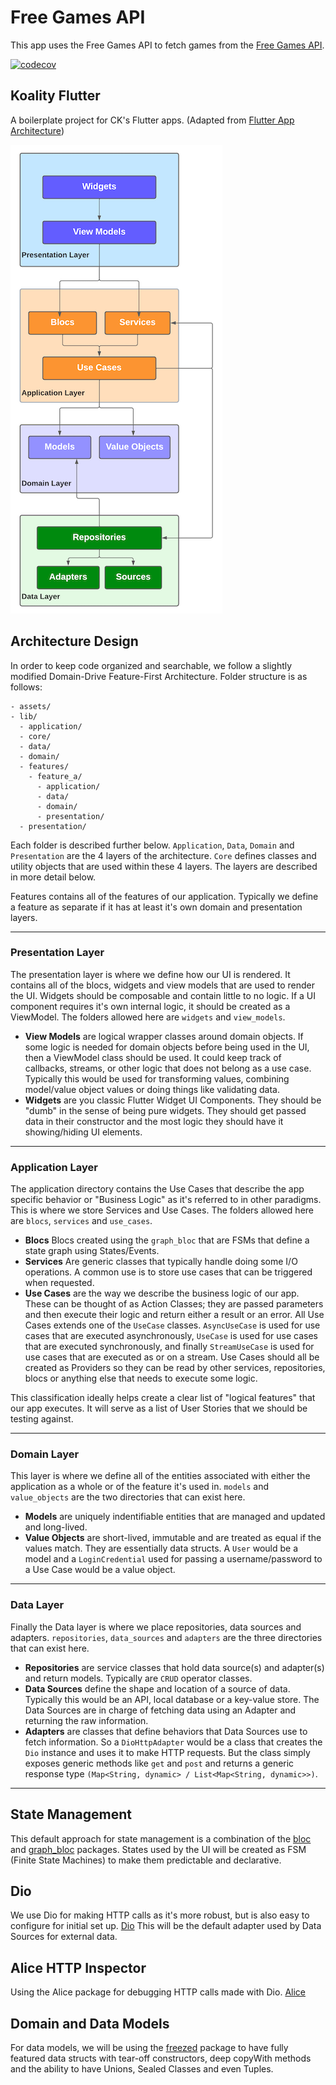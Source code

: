 # Free Games API
This app uses the Free Games API to fetch games from the [Free Games API](https://www.freetogame.com/api-doc).
  
[![codecov](https://codecov.io/gh/ArneSaknussemm89/freegamesapi/branch/master/graph/badge.svg?token=JEICGD97V3)](https://codecov.io/gh/ArneSaknussemm89/freegamesapi)

## Koality Flutter

A boilerplate project for CK's Flutter apps. (Adapted from [Flutter App Architecture](https://codewithandrea.com/articles/flutter-app-architecture-riverpod-introduction))
  
![image](assets/Clean%20Architecture%20-%20Flutter.png)

## Architecture Design
In order to keep code organized and searchable, we follow a slightly modified Domain-Drive Feature-First Architecture.
Folder structure is as follows:

```
- assets/
- lib/
  - application/
  - core/
  - data/
  - domain/
  - features/
    - feature_a/
      - application/
      - data/
      - domain/
      - presentation/
  - presentation/
```

Each folder is described further below. `Application`, `Data`, `Domain` and `Presentation` are the 4 layers of the architecture. `Core` defines 
classes and utility objects that are used within these 4 layers. The layers are described in more detail below.

Features contains all of the features of our application. Typically we define a feature as separate if it has at least it's own domain and presentation layers.

---

### Presentation Layer
The presentation layer is where we define how our UI is rendered. It contains all of the blocs, widgets and view models that are used to render the UI.
Widgets should be composable and contain little to no logic. If a UI component requires it's own internal logic, it should be created as a ViewModel.
The folders allowed here are `widgets` and `view_models`.
* **View Models** are logical wrapper classes around domain objects. If some logic is needed for domain objects before being used in the UI, then a ViewModel
class should be used. It could keep track of callbacks, streams, or other logic that does not belong as a use case. Typically this would be used for transforming values, combining model/value object values or doing things like validating data.
* **Widgets** are you classic Flutter Widget UI Components. They should be "dumb" in the sense of being pure widgets. They should get passed data in their
constructor and the most logic they should have it showing/hiding UI elements.
---

### Application Layer
The application directory contains the Use Cases that describe the app specific behavior or "Business Logic" as it's referred to
in other paradigms. This is where we store Services and Use Cases. The folders
allowed here are `blocs`, `services` and `use_cases`.

* **Blocs** Blocs created using the `graph_bloc` that are FSMs that define a state graph using States/Events.
* **Services** Are generic classes that typically handle doing some I/O operations. A common use is to store use cases that can be triggered when requested.
* **Use Cases** are the way we describe the business logic of our app. These can be thought of as Action Classes; they are passed parameters and
then execute their logic and return either a result or an error. All Use Cases extends one of the `UseCase` classes. `AsyncUseCase` is used
for use cases that are executed asynchronously, `UseCase` is used for use cases that are executed synchronously, and finally `StreamUseCase` 
is used for use cases that are executed as or on a stream. Use Cases should all be created as Providers so they can be read by other services,
repositories, blocs or anything else that needs to execute some logic.

This classification ideally helps create a clear list of "logical features" that our app executes. It will serve as a list of User Stories that
we should be testing against.

---

### Domain Layer
This layer is where we define all of the entities associated with either the application as a whole or of the feature it's used in.
`models` and `value_objects` are the two directories that can exist here.

* **Models** are uniquely indentifiable entities that are managed and updated and long-lived.
* **Value Objects** are short-lived, immutable and are treated as equal if the values match. They are essentially data structs.
A `User` would be a model and a `LoginCredential` used for passing a username/password to a Use Case would be a value object.

---

### Data Layer
Finally the Data layer is where we place repositories, data sources and adapters. `repositories`, `data_sources` and `adapters` are the three directories that can exist here.
* **Repositories** are service classes that hold data source(s) and adapter(s) and return models. Typically are `CRUD` operator classes.
* **Data Sources** define the shape and location of a source of data. Typically this would be an API, local database or a key-value store. The Data Sources are in charge of fetching data using an Adapter and returning the raw information.
* **Adapters** are classes that define behaviors that Data Sources use to fetch information. So a `DioHttpAdapter` would be a class that creates the `Dio` instance and uses it to make HTTP requests. But the class simply exposes generic methods like `get` and `post` and returns a generic response type `(Map<String, dynamic> / List<Map<String, dynamic>>)`.

---

## State Management

This default approach for state management is a combination of the [bloc](https://pub.dev/packages/bloc) and [graph_bloc](https://pub.dev/packages/graph_bloc) packages. States used by the UI will be created as FSM (Finite State Machines) to make them predictable and declarative.

## Dio

We use Dio for making HTTP calls as it's more robust, but is also easy to configure for initial set up. [Dio](https://pub.dev/packages/dio) This will be
the default adapter used by Data Sources for external data.

## Alice HTTP Inspector

Using the Alice package for debugging HTTP calls made with Dio. [Alice](https://pub.dev/packages/alice)

## Domain and Data Models

For data models, we will be using the [freezed](https://pub.dev/packages/freezed) package to have fully featured data structs with tear-off constructors, deep copyWith methods
and the ability to have Unions, Sealed Classes and even Tuples.
